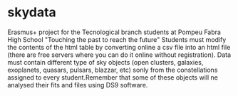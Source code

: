 # skydata
Erasmus+ project for the Tecnological branch students at Pompeu Fabra High School "Touching the past to reach the future"
Students must modify the contents of the html table by converting online a csv file into an html file (there are free servers where you can do it online without registration).
Data must contain different type of sky objects (open clusters, galaxies, exoplanets, quasars, pulsars, blazzar, etc) sonly from the constellations assigned to every student.Remember that some of these objects will ne analysed their fits and files using DS9 software. 

